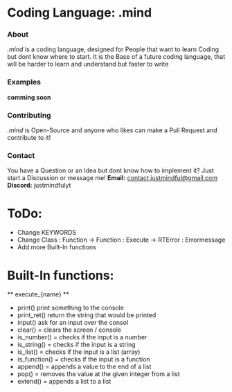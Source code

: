 # Coding Language: .mind

### About
*.mind* is a coding language, designed for People that want to learn Coding but dont know where to start. It is the Base of a future coding language, that will be harder to learn and understand but faster to write

### Examples
**comming soon**

### Contributing
*.mind* is Open-Source and anyone who likes can make a Pull Request and contribute to it!

### Contact
You have a Question or an Idea but dont know how to implement it? Just start a Discussion or message me!
**Email:** contact.justmindful@gmail.com
**Discord:** justmindfulyt

# ToDo:
 - Change KEYWORDS
 - Change Class : Function -> Function : Execute -> RTError : Errormessage
 - Add more Built-In functions

# Built-In functions:
** execute_{name} **
- print() print something to the console
- print_ret() return the string that would be printed
- input() ask for an input over the consol
- clear() = clears the screen / console
- is_number() = checks if the input is a number
- is_string() = checks if the input is a string
- is_list() = checks if the input is a list (array)
- is_function() = checks if the input is a function
- append() = appends a value to the end of a list
- pop() = removes the value at the given integer from a list
- extend() = appends a list to a list

